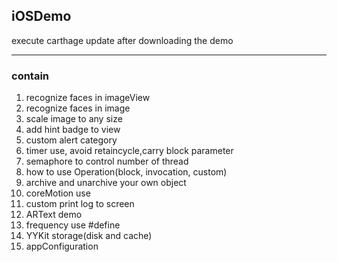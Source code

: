## iOSDemo

execute carthage update after downloading the demo

--- 

### contain

1. recognize faces in imageView
2. recognize faces in image
3. scale image to any size
4. add hint badge to view
5. custom alert category
6. timer use, avoid retaincycle,carry block parameter
7. semaphore to control number of thread
8. how to use Operation(block, invocation, custom)
9. archive and unarchive your own object
10. coreMotion use
11. custom print log to screen 
12. ARText demo
13. frequency use #define
14. YYKit storage(disk and cache)
15. appConfiguration